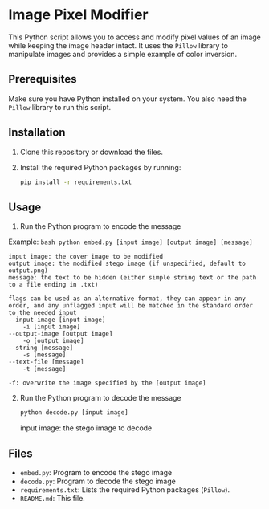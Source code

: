 # Image Pixel Modifier

This Python script allows you to access and modify pixel values of an image while keeping the image header intact. It uses the `Pillow` library to manipulate images and provides a simple example of color inversion.

## Prerequisites

Make sure you have Python installed on your system. You also need the `Pillow` library to run this script.

## Installation

1. Clone this repository or download the files.
2. Install the required Python packages by running:

    ```bash
    pip install -r requirements.txt
    ```

## Usage

1. Run the Python program to encode the message

Example:
    ```bash
    python embed.py [input image] [output image] [message]
    ```
    
    input image: the cover image to be modified
    output image: the modified stego image (if unspecified, default to output.png)
    message: the text to be hidden (either simple string text or the path to a file ending in .txt)

    flags can be used as an alternative format, they can appear in any order, and any unflagged input will be matched in the standard order to the needed input
    --input-image [input image]
        -i [input image]
    --output-image [output image]
        -o [output image]
    --string [message]
        -s [message]
    --text-file [message]
        -t [message]

    -f: overwrite the image specified by the [output image]

2. Run the Python program to decode the message
    
    ```bash
    python decode.py [input image]
    ```

    input image: the stego image to decode


## Files

- `embed.py`: Program to encode the stego image
- `decode.py`: Program to decode the stego image
- `requirements.txt`: Lists the required Python packages (`Pillow`).
- `README.md`: This file.
